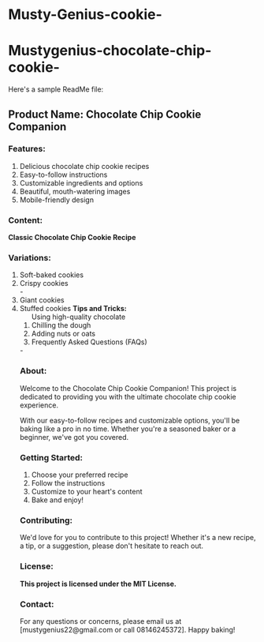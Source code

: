 # Musty-Genius-cookie-
# Mustygenius-chocolate-chip-cookie-
Here's a sample ReadMe file:

<h2>Product Name: Chocolate Chip Cookie Companion</h2>

<h3>Features:</h3>
<ol> 
<li>Delicious chocolate chip cookie recipes</li> 
<li> Easy-to-follow instructions</li> 
<li>Customizable ingredients and options</li> 
<li>  Beautiful, mouth-watering images</li> 
<li> Mobile-friendly design</li> 
</ol>
<h3>Content:</h3>

<strong>Classic Chocolate Chip Cookie Recipe</strong>
<h3>Variations:</h3>
<ol>
    <li>Soft-baked cookies</li>
    <li>Crispy cookies</li>
    -<li> Giant cookies</li>
    <li> Stuffed cookies</ul>
<strong> Tips and Tricks:</strong>
    <ol>  Using high-quality chocolate
    <li> Chilling the dough</li>
    <li>Adding nuts or oats</li>
<li> Frequently Asked Questions (FAQs) </li>
</ol>-
<h3>About: </h3>

<p>Welcome to the Chocolate Chip Cookie Companion! This project is dedicated to providing you with the ultimate chocolate chip cookie experience. </p>
<p>With our easy-to-follow recipes and customizable options, you'll be baking like a pro in no time. Whether you're a seasoned baker or a beginner, we've got you covered.</p>

<h3>Getting Started:</h3>
<ol>
<li> Choose your preferred recipe</li>
<li>Follow the instructions</li>
<li>Customize to your heart's content</li>
<li> Bake and enjoy!</li>
</ol>

<h3>Contributing:</h3>

<p> We'd love for you to contribute to this project! Whether it's a new recipe, a tip, or a suggestion, please don't hesitate to reach out.</p>

<h3>License:</h3>

<strong>This project is licensed under the MIT License.</strong>

<h3>Contact:</h3>
<p> For any questions or concerns, please email us at [mustygenius22@gmail.com or call 08146245372]. Happy baking!</p>

